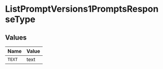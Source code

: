 # ListPromptVersions1PromptsResponseType


## Values

| Name   | Value  |
| ------ | ------ |
| `TEXT` | text   |